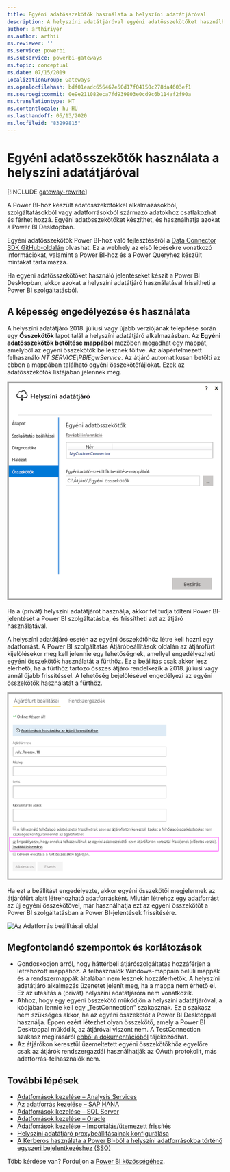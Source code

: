 ```yaml
---
title: Egyéni adatösszekötők használata a helyszíni adatátjáróval
description: A helyszíni adatátjáróval egyéni adatösszekötőket használhat.
author: arthiriyer
ms.author: arthii
ms.reviewer: ''
ms.service: powerbi
ms.subservice: powerbi-gateways
ms.topic: conceptual
ms.date: 07/15/2019
LocalizationGroup: Gateways
ms.openlocfilehash: bdf01eadc656467e50d17f04150c278da4603ef1
ms.sourcegitcommit: 0e9e211082eca7fd939803e0cd9c6b114af2f90a
ms.translationtype: HT
ms.contentlocale: hu-HU
ms.lasthandoff: 05/13/2020
ms.locfileid: "83299815"
---
```

# <a name="use-custom-data-connectors-with-the-on-premises-data-gateway"></a>Egyéni adatösszekötők használata a helyszíni adatátjáróval

[!INCLUDE [gateway-rewrite](../includes/gateway-rewrite.md)]

A Power BI-hoz készült adatösszekötőkkel alkalmazásokból, szolgáltatásokból vagy adatforrásokból származó adatokhoz csatlakozhat és férhet hozzá. Egyéni adatösszekötőket készíthet, és használhatja azokat a Power BI Desktopban.

Egyéni adatösszekötők Power BI-hoz való fejlesztéséről a [Data Connector SDK GitHub-oldalán](https://aka.ms/dataconnectors) olvashat. Ez a webhely az első lépésekre vonatkozó információkat, valamint a Power BI-hoz és a Power Queryhez készült mintákat tartalmazza.

Ha egyéni adatösszekötőket használó jelentéseket készít a Power BI Desktopban, akkor azokat a helyszíni adatátjáró használatával frissítheti a Power BI szolgáltatásból.

## <a name="enable-and-use-this-capability"></a>A képesség engedélyezése és használata

A helyszíni adatátjáró 2018. júliusi vagy újabb verziójának telepítése során egy **Összekötők** lapot talál a helyszíni adatátjáró alkalmazásban. Az **Egyéni adatösszekötők betöltése mappából** mezőben megadhat egy mappát, amelyből az egyéni összekötők be lesznek töltve. Az alapértelmezett felhasználó *NT SERVICE\PBIEgwService*. Az átjáró automatikusan betölti az ebben a mappában található egyéni összekötőfájlokat. Ezek az adatösszekötők listájában jelennek meg.

![Egyéni adatösszekötők](media/service-gateway-custom-connectors/gateway-onprem-customconnector1.png)

Ha a (privát) helyszíni adatátjárót használja, akkor fel tudja tölteni Power BI-jelentését a Power BI szolgáltatásba, és frissítheti azt az átjáró használatával.

A helyszíni adatátjáró esetén az egyéni összekötőhöz létre kell hozni egy adatforrást. A Power BI szolgáltatás Átjáróbeállítások oldalán az átjárófürt kijelölésekor meg kell jelennie egy lehetőségnek, amellyel engedélyezheti egyéni összekötők használatát a fürthöz. Ez a beállítás csak akkor lesz elérhető, ha a fürthöz tartozó összes átjáró rendelkezik a 2018. júliusi vagy annál újabb frissítéssel. A lehetőség bejelölésével engedélyezi az egyéni összekötők használatát a fürthöz.

![Az Átjárófürt beállításai oldal](media/service-gateway-custom-connectors/gateway-onprem-customconnector2.png)

Ha ezt a beállítást engedélyezte, akkor egyéni összekötői megjelennek az átjárófürt alatt létrehozható adatforrásként. Miután létrehoz egy adatforrást az új egyéni összekötővel, már használhatja ezt az egyéni összekötőt a Power BI szolgáltatásban a Power BI-jelentések frissítésére.

![Az Adatforrás beállításai oldal](media/service-gateway-custom-connectors/gateway-onprem-customconnector3.png)

## <a name="considerations-and-limitations"></a>Megfontolandó szempontok és korlátozások

* Gondoskodjon arról, hogy háttérbeli átjárószolgáltatás hozzáférjen a létrehozott mappához. A felhasználók Windows-mappáin belüli mappák és a rendszermappák általában nem lesznek hozzáférhetők. A helyszíni adatátjáró alkalmazás üzenetet jelenít meg, ha a mappa nem érhető el. Ez az utasítás a (privát) helyszíni adatátjáróra nem vonatkozik.
* Ahhoz, hogy egy egyéni összekötő működjön a helyszíni adatátjáróval, a kódjában lennie kell egy „TestConnection” szakasznak. Ez a szakasz nem szükséges akkor, ha az egyéni összekötőt a Power BI Desktoppal használja. Éppen ezért létezhet olyan összekötő, amely a Power BI Desktoppal működik, az átjáróval viszont nem. A TestConnection szakasz megírásáról [ebből a dokumentációból](https://github.com/Microsoft/DataConnectors/blob/master/docs/m-extensions.md#implementing-testconnection-for-gateway-support) tájékozódhat.
* Az átjárókon keresztül üzemeltetett egyéni összekötőkhöz egyelőre csak az átjárók rendszergazdái használhatják az OAuth protokollt, más adatforrás-felhasználók nem.

## <a name="next-steps"></a>További lépések

* [Adatforrások kezelése – Analysis Services](service-gateway-enterprise-manage-ssas.md)  
* [Az adatforrás kezelése – SAP HANA](service-gateway-enterprise-manage-sap.md)  
* [Adatforrások kezelése – SQL Server](service-gateway-enterprise-manage-sql.md)  
* [Adatforrások kezelése – Oracle](service-gateway-onprem-manage-oracle.md)  
* [Adatforrások kezelése – Importálás/ütemezett frissítés](service-gateway-enterprise-manage-scheduled-refresh.md)
* [Helyszíni adatátjáró proxybeállításainak konfigurálása](/data-integration/gateway/service-gateway-proxy)
* [A Kerberos használata a Power BI-ból a helyszíni adatforrásokba történő egyszeri bejelentkezéshez (SSO)](service-gateway-sso-kerberos.md)  

Több kérdése van? Forduljon a [Power BI közösségéhez](https://community.powerbi.com/).
